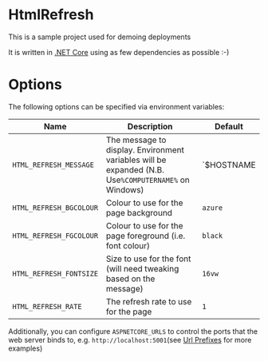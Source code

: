 # HtmlRefresh

This is a sample project used for demoing deployments

It is written in [.NET Core](http://dot.net/core) using as few dependencies as possible :-)

# Options

The following options can be specified via environment variables:


|Name|Description|Default|
|-|-|-|
|`HTML_REFRESH_MESSAGE`|The message to display. Environment variables will be expanded (N.B. Use`%COMPUTERNAME%` on Windows)|`$HOSTNAME|
|`HTML_REFRESH_BGCOLOUR`|Colour to use for the page background|`azure`|
|`HTML_REFRESH_FGCOLOUR`|Colour to use for the page foreground (i.e. font colour)|`black`|
|`HTML_REFRESH_FONTSIZE`|Size to use for the font (will need tweaking based on the message)|`16vw`|
|`HTML_REFRESH_RATE`|The refresh rate to use for the page|`1`|


Additionally, you can configure `ASPNETCORE_URLS` to control the ports that the web server binds to, e.g. `http://localhost:5001`(see [Url Prefixes](https://docs.microsoft.com/en-us/aspnet/core/fundamentals/servers/kestrel#url-prefixes) for more examples)
